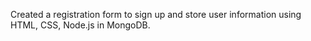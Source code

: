 Created a registration form to sign up
and store user information using HTML,
CSS, Node.js in MongoDB.
